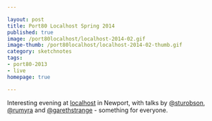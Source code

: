```yaml
---

layout: post
title: Port80 Localhost Spring 2014
published: true
image: /port80localhost/localhost-2014-02.gif
image-thumb: /port80localhost/localhost-2014-02-thumb.gif
category: sketchnotes
tags:
- port80-2013
- live
homepage: true

---
```


Interesting evening at [localhost](http://port80events.co.uk/event/spring-localhost-2014/) in Newport, with talks by [@sturobson](https://twitter.com/sturobson), [@rumyra](https://twitter.com/rumyra) and [@garethstrange](https://twitter.com/garethstrange) - something for everyone.

